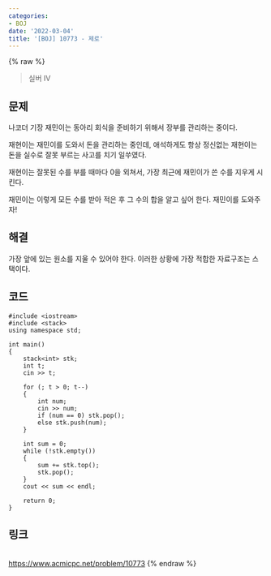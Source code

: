 ```yaml
---
categories:
- BOJ
date: '2022-03-04'
title: '[BOJ] 10773 - 제로'
---
```


{% raw %}
>실버 IV

## 문제
나코더 기장 재민이는 동아리 회식을 준비하기 위해서 장부를 관리하는 중이다.

재현이는 재민이를 도와서 돈을 관리하는 중인데, 애석하게도 항상 정신없는 재현이는 돈을 실수로 잘못 부르는 사고를 치기 일쑤였다.

재현이는 잘못된 수를 부를 때마다 0을 외쳐서, 가장 최근에 재민이가 쓴 수를 지우게 시킨다.

재민이는 이렇게 모든 수를 받아 적은 후 그 수의 합을 알고 싶어 한다. 재민이를 도와주자!

##  해결
가장 앞에 있는 원소를 지울 수 있어야 한다. 이러한 상황에 가장 적합한 자료구조는 스택이다.

## 코드
```
#include <iostream>
#include <stack>
using namespace std;

int main()
{
	stack<int> stk;
	int t;
	cin >> t;

	for (; t > 0; t--)
	{
		int num;
		cin >> num;
		if (num == 0) stk.pop();
		else stk.push(num);
	}

	int sum = 0;
	while (!stk.empty())
	{
		sum += stk.top();
		stk.pop();
	}
	cout << sum << endl;

	return 0;
}
```

## 링크
<br>https://www.acmicpc.net/problem/10773
{% endraw %}